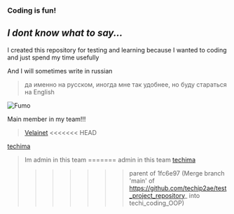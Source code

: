 ### Coding is fun!
## *I dont know what to say...*

I created this repository for testing and learning because I wanted to coding and just spend my time usefully

And I will sometimes write in russian
>да именно на русском, иногда мне так удобнее, но буду стараться на English


![Fumo](https://github.com/user-attachments/assets/9a95db8b-7cc0-43ac-a225-6b87792efa10)


Main member in my team!!!
> [Velainet](https://github.com/Velainet)
<<<<<<< HEAD


[techima](https://github.com/techip2ae)
> Im admin in this team
=======
admin in this team
> [techima](https://github.com/techip2ae)
>>>>>>> parent of 1fc6e97 (Merge branch 'main' of https://github.com/techip2ae/test_project_repository_ into techi_coding_OOP)
